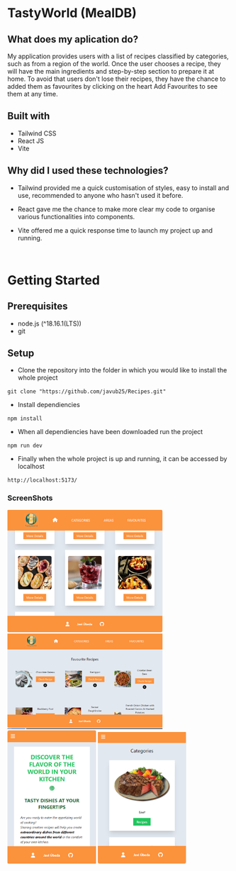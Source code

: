 # TastyWorld (MealDB)

## What does my aplication do?

My application provides users with a list of recipes classified by categories, such as from a region of the world.
Once the user chooses a recipe, they will have the main ingredients and step-by-step section to
prepare it at home.
To avoid that users don't lose their recipes, they have the chance to added them as favourites by clicking on the heart Add Favourites to see them at any time.

## Built with

- Tailwind CSS
- React JS
- Vite


## Why did I used these technologies?

- Tailwind provided me a quick customisation of styles,
easy to install and use, recommended to anyone who hasn't used it before.

- React gave me the chance to make more clear my code to organise various functionalities into components.

- Vite offered me a quick response time to launch my project up and running.

<br>

# Getting Started

## Prerequisites

- node.js (^18.16.1(LTS))
- git

## Setup

- Clone the repository into the folder in which you would like to install the whole project

```git
git clone "https://github.com/javub25/Recipes.git"
```

- Install dependiencies

```npm
npm install
```

- When all dependiencies have been downloaded run the project

```npm
npm run dev
```
- Finally when the whole project is up and running, it can be accessed by localhost

```npm
http://localhost:5173/
```

### ScreenShots

<img src="https://github.com/javub25/Recipes/blob/main/src/screenshots/desktop.PNG?raw=true" width="350" />
<img src="https://github.com/javub25/Recipes/blob/main/src/screenshots/desktop2.PNG?raw=true" width="350" />
<img src="https://github.com/javub25/Recipes/blob/main/src/screenshots/mobile1.PNG?raw=true" width="200" />
<img src="https://github.com/javub25/Recipes/blob/main/src/screenshots/mobile2.PNG?raw=true" width="200" />


























 




















